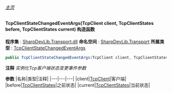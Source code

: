 ###### [主页](./Index.md "主页")
#### TcpClientStateChangedEventArgs(TcpClient client, TcpClientStates before, TcpClientStates current) 构造函数
**程序集** : [SharpDevLib.Transport.dll](./SharpDevLib.Transport.assembly.md "SharpDevLib.Transport.dll")
**命名空间** : [SharpDevLib.Transport](./SharpDevLib.Transport.namespace.md "SharpDevLib.Transport")
**所属类型** : [TcpClientStateChangedEventArgs](./SharpDevLib.Transport.TcpClientStateChangedEventArgs.md "TcpClientStateChangedEventArgs")
``` csharp
public TcpClientStateChangedEventArgs(TcpClient client, TcpClientStates before, TcpClientStates current)
```
**注释**
*实例化Tcp客户端状态变更事件参数*

**参数**
|名称|类型|注释|
|---|---|---|
|client|[TcpClient](./SharpDevLib.Transport.TcpClient.md "TcpClient")|客户端|
|before|[TcpClientStates](./SharpDevLib.Transport.TcpClientStates.md "TcpClientStates")|之前状态|
|current|[TcpClientStates](./SharpDevLib.Transport.TcpClientStates.md "TcpClientStates")|当前状态|


